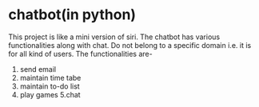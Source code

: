 # chatbot(in python)
This project is like a mini version of siri.
The chatbot has various functionalities along with chat.
Do not belong to a specific domain i.e. it is for all kind of users.
The functionalities are-
1. send email
2. maintain time tabe
3. maintain to-do list
4. play games
5.chat
